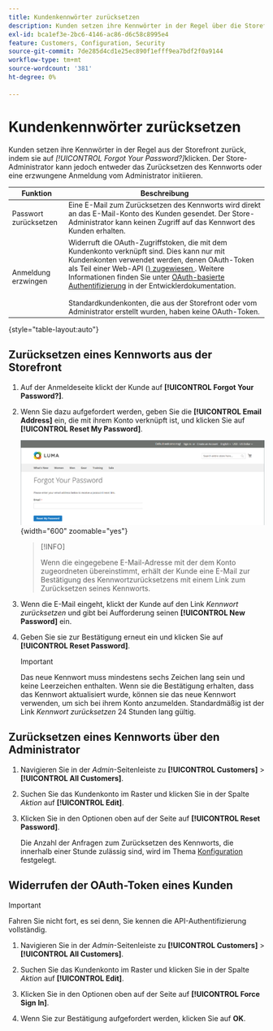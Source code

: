 ```yaml
---
title: Kundenkennwörter zurücksetzen
description: Kunden setzen ihre Kennwörter in der Regel über die Storefront zurück, aber ein Store-Administrator kann entweder ein Zurücksetzen des Kennworts oder eine erzwungene Anmeldung vom Administrator einleiten.
exl-id: bca1ef3e-2bc6-4146-ac86-d6c58c8995e4
feature: Customers, Configuration, Security
source-git-commit: 7de285d4cd1e25ec890f1efff9ea7bdf2f0a9144
workflow-type: tm+mt
source-wordcount: '381'
ht-degree: 0%

---
```


# Kundenkennwörter zurücksetzen

Kunden setzen ihre Kennwörter in der Regel aus der Storefront zurück, indem sie auf _[!UICONTROL Forgot Your Password?]_&#x200B;klicken. Der Store-Administrator kann jedoch entweder das Zurücksetzen des Kennworts oder eine erzwungene Anmeldung vom Administrator initiieren.

| Funktion | Beschreibung |
| --- | --- |
| Passwort zurücksetzen | Eine E-Mail zum Zurücksetzen des Kennworts wird direkt an das E-Mail-Konto des Kunden gesendet. Der Store-Administrator kann keinen Zugriff auf das Kennwort des Kunden erhalten. |
| Anmeldung erzwingen | Widerruft die OAuth-Zugriffstoken, die mit dem Kundenkonto verknüpft sind. Dies kann nur mit Kundenkonten verwendet werden, denen OAuth-Token als Teil einer Web-API ([) zugewiesen &#x200B;](../systems/integrations.md). Weitere Informationen finden Sie unter [OAuth-basierte Authentifizierung](https://developer.adobe.com/commerce/webapi/get-started/authentication/gs-authentication-oauth/) in der Entwicklerdokumentation. <br/><br/>Standardkundenkonten, die aus der Storefront oder vom Administrator erstellt wurden, haben keine OAuth-Token. |

{style="table-layout:auto"}

## Zurücksetzen eines Kennworts aus der Storefront

1. Auf der Anmeldeseite klickt der Kunde auf **[!UICONTROL Forgot Your Password?]**.

1. Wenn Sie dazu aufgefordert werden, geben Sie die **[!UICONTROL Email Address]** ein, die mit ihrem Konto verknüpft ist, und klicken Sie auf **[!UICONTROL Reset My Password]**.

   ![Kennwort vergessen](assets/forgot-password.png){width="600" zoomable="yes"}

   >[!INFO]
   >
   >Wenn die eingegebene E-Mail-Adresse mit der dem Konto zugeordneten übereinstimmt, erhält der Kunde eine E-Mail zur Bestätigung des Kennwortzurücksetzens mit einem Link zum Zurücksetzen seines Kennworts.

1. Wenn die E-Mail eingeht, klickt der Kunde auf den Link _Kennwort zurücksetzen_ und gibt bei Aufforderung seinen **[!UICONTROL New Password]** ein.

1. Geben Sie sie zur Bestätigung erneut ein und klicken Sie auf **[!UICONTROL Reset Password]**.

   >[!IMPORTANT]
   >
   >Das neue Kennwort muss mindestens sechs Zeichen lang sein und keine Leerzeichen enthalten. Wenn sie die Bestätigung erhalten, dass das Kennwort aktualisiert wurde, können sie das neue Kennwort verwenden, um sich bei ihrem Konto anzumelden. Standardmäßig ist der Link _Kennwort zurücksetzen_ 24 Stunden lang gültig.

## Zurücksetzen eines Kennworts über den Administrator

1. Navigieren Sie in der _Admin_-Seitenleiste zu **[!UICONTROL Customers]** > **[!UICONTROL All Customers]**.

1. Suchen Sie das Kundenkonto im Raster und klicken Sie in der Spalte _Aktion_ auf **[!UICONTROL Edit]**.

1. Klicken Sie in den Optionen oben auf der Seite auf **[!UICONTROL Reset Password]**.

   Die Anzahl der Anfragen zum Zurücksetzen des Kennworts, die innerhalb einer Stunde zulässig sind, wird im Thema [Konfiguration](../configuration-reference/customers/customer-configuration.md) festgelegt.

## Widerrufen der OAuth-Token eines Kunden

>[!IMPORTANT]
>
>Fahren Sie nicht fort, es sei denn, Sie kennen die API-Authentifizierung vollständig.

1. Navigieren Sie in der _Admin_-Seitenleiste zu **[!UICONTROL Customers]** > **[!UICONTROL All Customers]**.

1. Suchen Sie das Kundenkonto im Raster und klicken Sie in der Spalte _Aktion_ auf **[!UICONTROL Edit]**.

1. Klicken Sie in den Optionen oben auf der Seite auf **[!UICONTROL Force Sign In]**.

1. Wenn Sie zur Bestätigung aufgefordert werden, klicken Sie auf **OK**.
